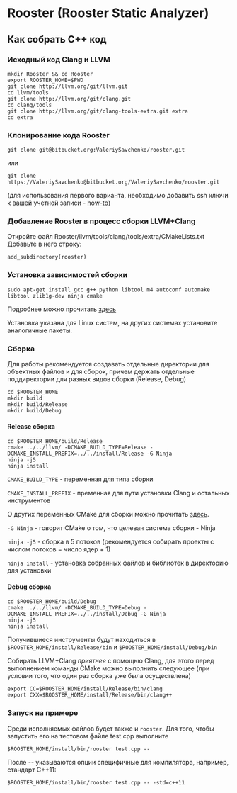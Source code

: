 # Rooster (Rooster Static Analyzer) #

## Как собрать C++ код ##

### Исходный код Clang и LLVM ###

```
mkdir Rooster && cd Rooster
export ROOSTER_HOME=$PWD
git clone http://llvm.org/git/llvm.git
cd llvm/tools
git clone http://llvm.org/git/clang.git
cd clang/tools
git clone http://llvm.org/git/clang-tools-extra.git extra
cd extra
```
### Клонирование кода Rooster ###
```
git clone git@bitbucket.org:ValeriySavchenko/rooster.git

```
или
```
git clone https://ValeriySavchenko@bitbucket.org/ValeriySavchenko/rooster.git
```
(для использования первого варианта, необходимо добавить ssh ключи к вашей учетной записи - [how-to](https://confluence.atlassian.com/bitbucket/set-up-ssh-for-git-728138079.html))

### Добавление Rooster в процесс сборки LLVM+Clang ###

Откройте файл Rooster/llvm/tools/clang/tools/extra/CMakeLists.txt
Добавьте в него строку:
```
add_subdirectory(rooster)
```

### Установка зависимостей сборки
```
sudo apt-get install gcc g++ python libtool m4 autoconf automake libtool zlib1g-dev ninja cmake
```
Подробнее можно прочитать [здесь](http://llvm.org/docs/GettingStarted.html#software)

Установка указана для Linux систем, на других системах установите аналогичные пакеты.

### Сборка
Для работы рекомендуется создавать отдельные директории для объектных файлов и для сборок, причем держать отдельные поддиректории для разных видов сборки (Release, Debug)

```
cd $ROOSTER_HOME
mkdir build
mkdir build/Release
mkdir build/Debug
```
#### Release сборка
```
cd $ROOSTER_HOME/build/Release
cmake ../../llvm/ -DCMAKE_BUILD_TYPE=Release -DCMAKE_INSTALL_PREFIX=../../install/Release -G Ninja
ninja -j5
ninja install
```
```CMAKE_BUILD_TYPE``` - переменная для типа сборки

```CMAKE_INSTALL_PREFIX``` - пременная для пути установки Clang и остальных инструментов

О других переменных CMake для сборки можно прочитать [здесь](http://llvm.org/docs/CMake.html).

```-G Ninja``` - говорит CMake о том, что целевая система сборки - Ninja

```ninja -j5``` - сборка в 5 потоков (рекомендуется собирать проекты с числом потоков = число ядер + 1)

```ninja install``` - установка собранных файлов и библиотек в директорию для установки

#### Debug сборка
```
cd $ROOSTER_HOME/build/Debug
cmake ../../llvm/ -DCMAKE_BUILD_TYPE=Debug -DCMAKE_INSTALL_PREFIX=../../install/Debug -G Ninja
ninja -j5
ninja install
```

Получившиеся инструменты будут находиться в ```$ROOSTER_HOME/install/Release/bin``` и ```$ROOSTER_HOME/install/Debug/bin```

Собирать LLVM+Clang *приятнее* c помощью Clang, для этого перед выполнением команды CMake можно выполнить следующее (при условии того, что один раз сборка уже была осуществлена)
```
export СС=$ROOSTER_HOME/install/Release/bin/clang
export СXX=$ROOSTER_HOME/install/Release/bin/clang++
```

### Запуск на примере

Среди исполняемых файлов будет также и ```rooster```. Для того, чтобы запустить его на тестовом файле test.cpp выполните
```
$ROOSTER_HOME/install/bin/rooster test.cpp --
```
После -- указываются опции специфичные для компилятора, например, стандарт C++11:
```
$ROOSTER_HOME/install/bin/rooster test.cpp -- -std=c++11
```